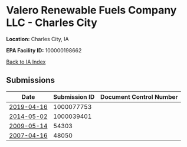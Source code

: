 # Valero Renewable Fuels Company LLC - Charles City

**Location:** Charles City, IA

**EPA Facility ID:** 100000198662

[Back to IA Index](../../index.md)

## Submissions

| Date | Submission ID | Document Control Number |
|------|--------------|-------------------------|
| [2019-04-16](submissions/1000077753.md) | 1000077753 |  |
| [2014-05-02](submissions/1000039401.md) | 1000039401 |  |
| [2009-05-14](submissions/54303.md) | 54303 |  |
| [2007-04-16](submissions/48050.md) | 48050 |  |
